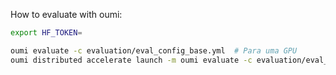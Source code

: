 How to evaluate with oumi:
```bash
export HF_TOKEN=

oumi evaluate -c evaluation/eval_config_base.yml  # Para uma GPU
oumi distributed accelerate launch -m oumi evaluate -c evaluation/eval_config_base.yml # Para multiplas GPUS
```